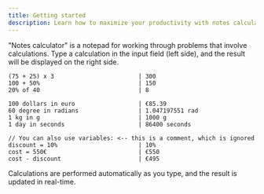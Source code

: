 ```yaml
---
title: Getting started
description: Learn how to maximize your productivity with notes calculator.
---
```


"Notes calculator" is a notepad for working through problems that involve calculations. 
Type a calculation in the input field (left side), and the result will be displayed on the right side.
```
(75 + 25) x 3                        | 300
100 + 50%                            | 150
20% of 40                            | 8

100 dollars in euro                  | €85.39
60 degree in radians                 | 1.047197551 rad
1 kg in g                            | 1000 g
1 day in seconds                     | 86400 seconds

// You can also use variables: <-- this is a comment, which is ignored
discount = 10%                       | 10% 
cost = 550€                          | €550
cost - discount                      | €495
```

Calculations are performed automatically as you type, and the result is updated in real-time.

